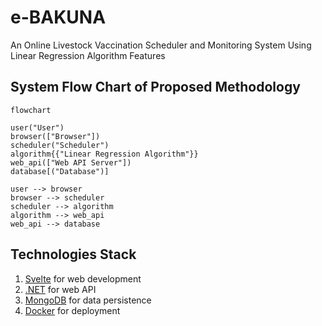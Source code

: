# e-BAKUNA

An Online Livestock Vaccination Scheduler and Monitoring System Using Linear Regression Algorithm
Features

## System Flow Chart of Proposed Methodology

```mermaid
flowchart

user("User")
browser(["Browser"])
scheduler("Scheduler")
algorithm{{"Linear Regression Algorithm"}}
web_api(["Web API Server"])
database[("Database")]

user --> browser
browser --> scheduler
scheduler --> algorithm
algorithm --> web_api
web_api --> database
```

## Technologies Stack

1. [Svelte](https://svelte.dev/) for web development
2. [.NET](https://dotnet.microsoft.com/en-us/) for web API
3. [MongoDB](https://www.mongodb.com/) for data persistence
4. [Docker](https://www.docker.com/) for deployment

